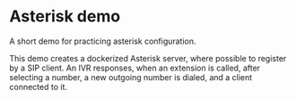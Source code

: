 # Asterisk demo

A short demo for practicing asterisk configuration.

This demo creates a dockerized Asterisk server, where possible to 
register by a SIP client. An IVR responses, when an extension is called,
after selecting a number, a new outgoing number is dialed, and a client 
connected to it.